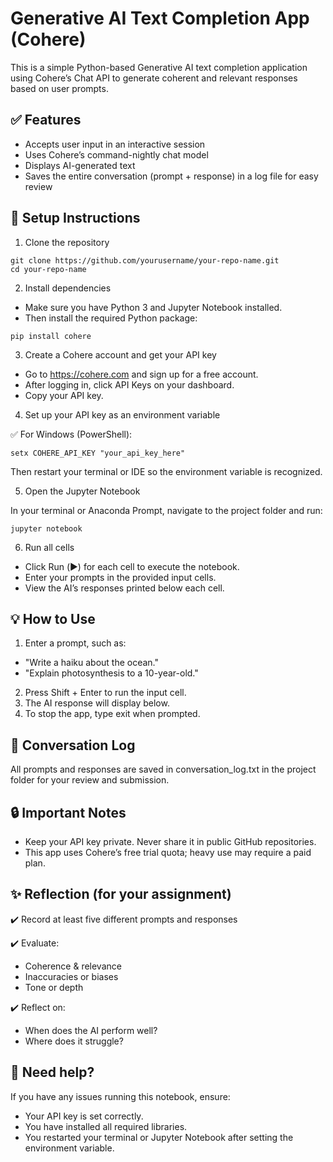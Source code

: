 # Generative AI Text Completion App (Cohere)
This is a simple Python-based Generative AI text completion application using Cohere’s Chat API to generate coherent and relevant responses based on user prompts.

## ✅ Features
- Accepts user input in an interactive session
- Uses Cohere’s command-nightly chat model
- Displays AI-generated text
- Saves the entire conversation (prompt + response) in a log file for easy review

## 🔧 Setup Instructions
1. Clone the repository
```
git clone https://github.com/yourusername/your-repo-name.git
cd your-repo-name
```

2. Install dependencies
- Make sure you have Python 3 and Jupyter Notebook installed.
- Then install the required Python package:
```
pip install cohere
```

3. Create a Cohere account and get your API key
- Go to https://cohere.com and sign up for a free account.
- After logging in, click API Keys on your dashboard.
- Copy your API key.

4. Set up your API key as an environment variable

✅ For Windows (PowerShell):
```
setx COHERE_API_KEY "your_api_key_here"
```
Then restart your terminal or IDE so the environment variable is recognized.

5. Open the Jupyter Notebook

In your terminal or Anaconda Prompt, navigate to the project folder and run:
```
jupyter notebook
```

6. Run all cells
- Click Run (▶️) for each cell to execute the notebook.
- Enter your prompts in the provided input cells.
- View the AI’s responses printed below each cell.

## 💡 How to Use
1. Enter a prompt, such as:
- "Write a haiku about the ocean."
- "Explain photosynthesis to a 10-year-old."
2. Press Shift + Enter to run the input cell.
3. The AI response will display below.
4. To stop the app, type exit when prompted.

## 📁 Conversation Log
All prompts and responses are saved in conversation_log.txt in the project folder for your review and submission.

## 🔒 Important Notes
- Keep your API key private. Never share it in public GitHub repositories.
- This app uses Cohere’s free trial quota; heavy use may require a paid plan.

## ✨ Reflection (for your assignment)

✔️ Record at least five different prompts and responses

✔️ Evaluate:
- Coherence & relevance
- Inaccuracies or biases
- Tone or depth

✔️ Reflect on:
- When does the AI perform well?
- Where does it struggle?

## 🙌 Need help?

If you have any issues running this notebook, ensure:
- Your API key is set correctly.
- You have installed all required libraries.
- You restarted your terminal or Jupyter Notebook after setting the environment variable.
